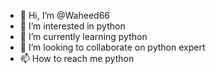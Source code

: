 - 👋 Hi, I’m @Waheed66
- 👀 I’m interested in python
- 🌱 I’m currently learning python
- 💞️ I’m looking to collaborate on python expert
- 📫 How to reach me python

<!---
Waheed66/Waheed66 is a ✨ special ✨ repository because its `README.md` (this file) appears on your GitHub profile.
You can click the Preview link to take a look at your changes.
--->
